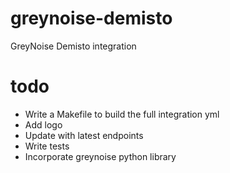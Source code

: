 # greynoise-demisto
GreyNoise Demisto integration

# todo
- Write a Makefile to build the full integration yml
- Add logo
- Update with latest endpoints
- Write tests
- Incorporate greynoise python library
